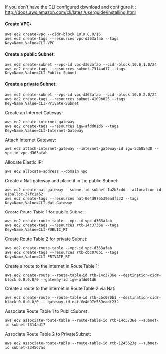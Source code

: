 If you don’t have the CLI configured download and configure it :
http://docs.aws.amazon.com/cli/latest/userguide/installing.html


#### Create VPC:
```console 
aws ec2 create-vpc --cidr-block 10.0.0.0/16
aws ec2 create-tags --resources vpc-d363afab --tags Key=Name,Value=CLI-VPC
```

#### Create a public Subnet:
```console 
aws ec2 create-subnet --vpc-id vpc-d363afab --cidr-block 10.0.1.0/24
aws ec2 create-tags --resources subnet-7314ad17 --tags Key=Name,Value=CLI-Public-Subnet
```
#### Create a private Subnet:
```console 
aws ec2 create-subnet --vpc-id vpc-d363afab --cidr-block 10.0.2.0/24
aws ec2 create-tags --resources subnet-4109b025 --tags Key=Name,Value=CLI-Private-Subnet
```
Create an Internet Gateway:
```console 
aws ec2 create-internet-gateway
aws ec2 create-tags --resources igw-afdd01d6 --tags Key=Name,Value=CLI-Internet-Gateway
```
Attach Internet Gateway:
```console 
aws ec2 attach-internet-gateway --internet-gateway-id igw-5d685a38 --vpc-id vpc-d363afab
```

Allocate Elastic IP:
```console 
aws ec2 allocate-address --domain vpc
```

Create a Nat-gateway and place it in the public Subnet:
```console 
aws ec2 create-nat-gateway --subnet-id subnet-1a2b3c4d --allocation-id eipalloc-37fc1a52
aws ec2 create-tags --resources nat-0e4d97e539eadf232 --tags Key=Name,Value=CLI-Nat-Gateway
```

Create Route Table 1 for public Subnet:
```console 
aws ec2 create-route-table --vpc-id vpc-d363afab 
aws ec2 create-tags --resources rtb-14c3736e --tags Key=Name,Value=CLI-PUBLIC_RT
```

Create Route Table 2 for private Subnet:

```console 
aws ec2 create-route-table --vpc-id vpc-d363afab 
aws ec2 create-tags --resources rtb-cbc070b1 --tags Key=Name,Value=CLI-PRIVATE_RT 
```

Create a route to the internet in Route Table 1:
```console 
aws ec2 create-route --route-table-id rtb-14c3736e --destination-cidr-block 0.0.0.0/0 --gateway-id igw-afdd01d6
```

Create a route to the internet in Route Table 2 via Nat:
```console 
aws ec2 create-route --route-table-id rtb-cbc070b1 --destination-cidr-block 0.0.0.0/0 -- gateway-id nat-0e4d97e539eadf232
```

Associate Route Table 1 to PublicSubnet :
```console 
aws ec2 associate-route-table --route-table-id rtb-14c3736e --subnet-id subnet-7314ad17
```

Associate Route Table 2 to PrivateSubnet:
```console 
aws ec2 associate-route-table --route-table-id rtb-1245623e --subnet-id subnet-234567as
```

